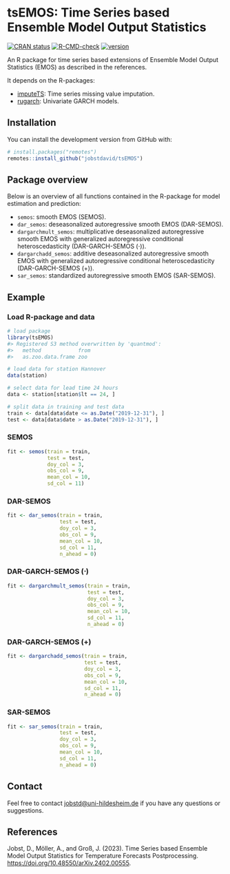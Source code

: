 
# tsEMOS: Time Series based Ensemble Model Output Statistics

<!-- badges: start -->

[![CRAN
status](https://www.r-pkg.org/badges/version/tsEMOS)](https://CRAN.R-project.org/package=tsEMOS)
[![R-CMD-check](https://github.com/jobstdavid/tsEMOS/workflows/R-CMD-check/badge.svg)](https://github.com/jobstdavid/tsEMOS/actions)
[![version](https://img.shields.io/badge/version-0.1.0-green.svg?style=flat)](https://github.com/jobstdavid/tsEMOS)
<!-- badges: end -->

An R package for time series based extensions of Ensemble Model Output
Statistics (EMOS) as described in the references.

It depends on the R-packages:

- [imputeTS](https://cran.r-project.org/web/packages/imputeTS/index.html):
  Time series missing value imputation.
- [rugarch](https://cran.r-project.org/web/packages/rugarch/index.html):
  Univariate GARCH models.

## Installation

You can install the development version from GitHub with:

``` r
# install.packages("remotes")
remotes::install_github("jobstdavid/tsEMOS")
```

## Package overview

Below is an overview of all functions contained in the R-package for
model estimation and prediction:

- `semos`: smooth EMOS (SEMOS).
- `dar_semos`: deseasonalized autoregressive smooth EMOS (DAR-SEMOS).
- `dargarchmult_semos`: multiplicative deseasonalized autoregressive
  smooth EMOS with generalized autoregressive conditional
  heteroscedasticity (DAR-GARCH-SEMOS ($\cdot$)).
- `dargarchadd_semos`: additive deseasonalized autoregressive smooth
  EMOS with generalized autoregressive conditional heteroscedasticity
  (DAR-GARCH-SEMOS (+)).
- `sar_semos`: standardized autoregressive smooth EMOS (SAR-SEMOS).

## Example

### Load R-package and data

``` r
# load package
library(tsEMOS)
#> Registered S3 method overwritten by 'quantmod':
#>   method            from
#>   as.zoo.data.frame zoo

# load data for station Hannover
data(station)

# select data for lead time 24 hours
data <- station[station$lt == 24, ]

# split data in training and test data
train <- data[data$date <= as.Date("2019-12-31"), ]
test <- data[data$date > as.Date("2019-12-31"), ]
```

### SEMOS

``` r
fit <- semos(train = train,
             test = test,
             doy_col = 3,
             obs_col = 9,
             mean_col = 10,
             sd_col = 11)
```

### DAR-SEMOS

``` r
fit <- dar_semos(train = train,
                 test = test,
                 doy_col = 3,
                 obs_col = 9,
                 mean_col = 10,
                 sd_col = 11,
                 n_ahead = 0)
```

### DAR-GARCH-SEMOS ($\cdot$)

``` r
fit <- dargarchmult_semos(train = train,
                          test = test,
                          doy_col = 3,
                          obs_col = 9,
                          mean_col = 10,
                          sd_col = 11,
                          n_ahead = 0)
```

### DAR-GARCH-SEMOS (+)

``` r
fit <- dargarchadd_semos(train = train,
                         test = test,
                         doy_col = 3,
                         obs_col = 9,
                         mean_col = 10,
                         sd_col = 11,
                         n_ahead = 0)
```

### SAR-SEMOS

``` r
fit <- sar_semos(train = train,
                 test = test,
                 doy_col = 3,
                 obs_col = 9,
                 mean_col = 10,
                 sd_col = 11,
                 n_ahead = 0)
```

## Contact

Feel free to contact <jobstd@uni-hildesheim.de> if you have any
questions or suggestions.

## References

Jobst, D., Möller, A., and Groß, J. (2023). Time Series based Ensemble
Model Output Statistics for Temperature Forecasts Postprocessing.
<https://doi.org/10.48550/arXiv.2402.00555>.
